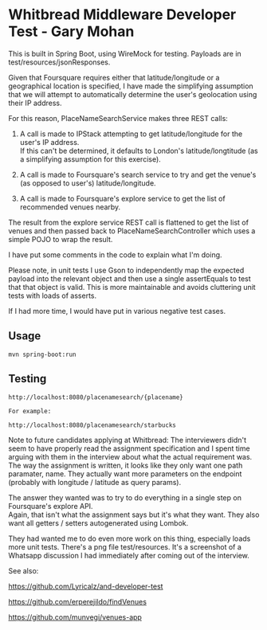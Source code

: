 # Whitbread Middleware Developer Test - Gary Mohan
  
This is built in Spring Boot, using WireMock for testing.  Payloads are in test/resources/jsonResponses.

Given that Foursquare requires either that latitude/longitude or 
a geographical location is specified, I have made the simplifying assumption that we will attempt
to automatically determine the user's geolocation using their IP address.

For this reason, PlaceNameSearchService makes three REST calls:

1. A call is made to IPStack attempting to get latitude/longitude for the user's IP address.  
If this can't be determined, it defaults to London's latitude/longtitude 
(as a simplifying assumption for this exercise).

2. A call is made to Foursquare's search service to try and get the venue's (as opposed to user's) 
latitude/longitude.

3. A call is made to Foursquare's explore service to get the list of recommended venues nearby.

The result from the explore service REST call is flattened to get the list of venues 
and then passed back to PlaceNameSearchController which uses a simple POJO to wrap the result.

I have put some comments in the code to explain what I'm doing.

Please note, in unit tests I use Gson to independently map the expected payload into the relevant 
object and then use a single assertEquals to test that that object is valid.  This is
more maintainable and avoids cluttering unit tests with loads of asserts.

If I had more time, I would have put in various negative test cases.


## Usage
```
mvn spring-boot:run
```

## Testing

    http://localhost:8080/placenamesearch/{placename}
    
    For example:
    
    http://localhost:8080/placenamesearch/starbucks
    



Note to future candidates applying at Whitbread: The interviewers didn't seem to have properly 
read the assignment specification and I spent time arguing with them in the interview about what
the actual requirement was.  The way the assignment is written, it looks like they only want one 
path paramater, name.  They actually want more parameters on the endpoint (probably with longitude / 
latitude as query params).

The answer they wanted was to try to do everything in a single step on Foursquare's explore API.  
Again, that isn't what the assignment says but it's what they want.  They also want all getters / 
setters autogenerated using Lombok.

They had wanted me to do even more work on this thing, especially loads more unit tests.  There's a 
png file test/resources. It's a screenshot of a Whatsapp discussion I had immediately after coming 
out of the interview.

See also:

https://github.com/Lyricalz/and-developer-test

https://github.com/erperejildo/findVenues

https://github.com/munvegi/venues-app